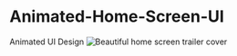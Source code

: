# Animated-Home-Screen-UI
Animated UI Design
![Beautiful home screen trailer cover](https://user-images.githubusercontent.com/108025000/214841604-ce4af1f9-c63d-41d6-bd9f-23e579342b2f.png)
